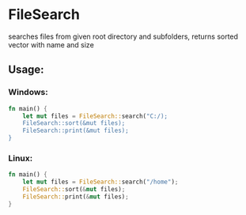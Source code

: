 # FileSearch
searches files from given root directory and subfolders, returns sorted vector with name and size

## Usage:
### Windows:
```Rust
fn main() {
    let mut files = FileSearch::search("C:/);
    FileSearch::sort(&mut files);
    FileSearch::print(&mut files);
}
```
### Linux:
```Rust
fn main() {
    let mut files = FileSearch::search("/home");
    FileSearch::sort(&mut files);
    FileSearch::print(&mut files);
}
```
